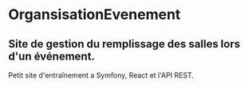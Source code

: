 # OrgansisationEvenement

## Site de gestion du remplissage des salles lors d'un événement.   

Petit site d'entraînement a Symfony, React et l'API REST.